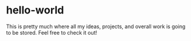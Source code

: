 # hello-world
This is pretty much where all my ideas, projects, and overall work is going to be stored. Feel free to check it out!
